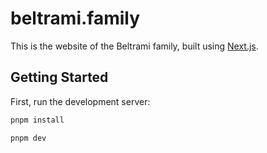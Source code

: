 # beltrami.family

This is the website of the Beltrami family, built using [Next.js](https://nextjs.org/).

## Getting Started

First, run the development server:

```bash
pnpm install

pnpm dev
```
